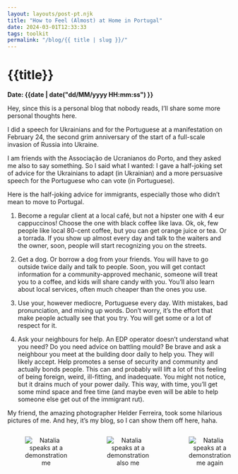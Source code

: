 ```yaml
---
layout: layouts/post-pt.njk
title: "How to Feel (Almost) at Home in Portugal"
date: 2024-03-01T12:33:33
tags: toolkit
permalink: "/blog/{{ title | slug }}/"
---
```


# {{title}}
**Date: {{date | date("dd/MM/yyyy HH:mm:ss") }}**

Hey, since this is a personal blog that nobody reads, I’ll share some more personal thoughts here.

I did a speech for Ukrainians and for the Portuguese at a manifestation on February 24, the second grim anniversary of the start of a full-scale invasion of Russia into Ukraine.

I am friends with the Associação de Ucranianos do Porto, and they asked me also to say something. So I said what I wanted: I gave a half-joking set of advice for the Ukrainians to adapt (in Ukrainian) and a more persuasive speech for the Portuguese who can vote (in Portuguese).

Here is the half-joking advice for immigrants, especially those who didn’t mean to move to Portugal.

1. Become a regular client at a local café, but not a hipster one with 4 eur cappuccinos!
    Choose the one with black coffee like lava.
    Ok, ok, few people like local 80-cent coffee, but you can get orange juice or tea. Or a torrada.
    If you show up almost every day and talk to the waiters and the owner, soon, people will start recognizing you on the streets.

2. Get a dog. Or borrow a dog from your friends.
    You will have to go outside twice daily and talk to people. Soon, you will get contact information for a community-approved mechanic, someone will treat you to a coffee, and kids will share candy with you.
    You’ll also learn about local services, often much cheaper than the ones you use.

3. Use your, however mediocre, Portuguese every day.
    With mistakes, bad pronunciation, and mixing up words. Don’t worry, it’s the effort that make people actually see that you try. You will get some or a lot of respect for it.

4. Ask your neighbours for help.
    An EDP operator doesn’t understand what you need? Do you need advice on battling mould? Be brave and ask a neighbour you meet at the building door daily to help you.
    They will likely accept. Help promotes a sense of security and community and actually bonds people.
    This can and probably will lift a lot of this feeling of being foreign, weird, ill-fitting, and inadequate. You might not notice, but it drains much of your power daily. This way, with time, you’ll get some mind space and free time (and maybe even will be able to help someone else get out of the immigrant rut).

My friend, the amazing photographer Helder Ferreira, took some hilarious pictures of me. And hey, it’s my blog, so I can show them off here, haha.

<div style="display: flex; gap: 10px;align-items: flex-end;">
  <figure style="flex: 1; text-align: center;">
    <img src="../../images/natalia-demo-1.webp" alt="Natalia speaks at a demonstration" style="max-width: 100%;">
    <figcaption>me</figcaption>
  </figure>
  <figure style="flex: 1; text-align: center;">
    <img src="../../images/natalia-demo-2.webp" alt="Natalia speaks at a demonstration" style="max-width: 100%;">
    <figcaption>also me</figcaption>
  </figure>
  <figure style="flex: 1; text-align: center;">
    <img src="../../images/natalia-demo-3.webp" alt="Natalia speaks at a demonstration" style="max-width: 100%;">
    <figcaption>me again</figcaption>
  </figure>
</div>